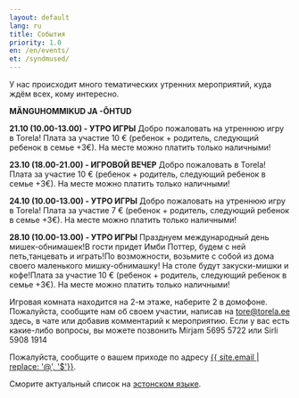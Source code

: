 ```yaml
---
layout: default
lang: ru
title: События
priority: 1.0
en: /en/events/
et: /syndmused/
---
```

У нас происходит много тематических утренних мероприятий, куда ждём всех, кому интересно.

**MÄNGUHOMMIKUD JA -ÕHTUD**


**21.10 (10.00-13.00) - УТРО ИГРЫ**
Добро пожаловать на утреннюю игру в Torela!
Плата за участие 10 € (ребенок + родитель, следующий ребенок в семье +3€).
На месте можно платить только наличными!


**23.10 (18.00-21.00) - ИГРОВОЙ ВЕЧЕР**
Добро пожаловать в Torela!
Плата за участие 10 € (ребенок + родитель, следующий ребенок в семье +3€).
На месте можно платить только наличными!


**24.10 (10.00-13.00) - УТРО ИГРЫ**
Добро пожаловать на утреннюю игру в Torela!
Плата за участие 7 € (ребенок + родитель, следующий ребенок в семье +3€).
На месте можно платить только наличными!


**28.10 (10.00-13.00) - УТРО ИГРЫ**
Празднуем международный день мишек-обнимашек!В гости придет Имби Поттер, будем с ней петь,танцевать и играть!По возможности, возьмите с собой из дома своего маленького мишку-обнимашку! На столе будут закуски-мишки и кофе!Плата за участие 10 € (ребенок + родитель, следующий ребенок в семье +3€).
На месте можно платить только наличными!





Игровая комната находится на 2-м этаже, наберите 2 в домофоне. Пожалуйста, сообщите нам об своем участии, написав на tore@torela.ee здесь, в чате или добавив комментарий к мероприятию.
Если у вас есть какие-либо вопросы, вы можете позвонить  Mirjam 5695 5722 или Sirli 5908 1914

Пожалуйста, сообщите о вашем приходе по адресу [{{ site.email | replace: '@', '$'}}](mailto).

Сморите актуальный список на [эстонском языке](/syndmused/).


